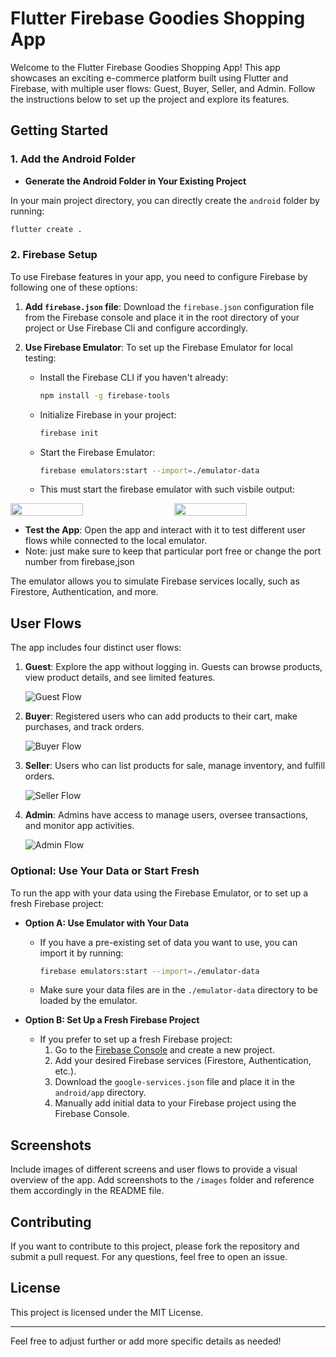 

# Flutter Firebase Goodies Shopping App

Welcome to the Flutter Firebase Goodies Shopping App! This app showcases an exciting e-commerce platform built using Flutter and Firebase, with multiple user flows: Guest, Buyer, Seller, and Admin. Follow the instructions below to set up the project and explore its features.

## Getting Started

### 1. Add the Android Folder



- **Generate the Android Folder in Your Existing Project**
  
 In your main project directory, you can directly create the `android` folder by running:
  ```bash
  flutter create .
  ```

### 2. Firebase Setup

To use Firebase features in your app, you need to configure Firebase by following one of these options:

1. **Add `firebase.json` file**: Download the `firebase.json` configuration file from the Firebase console and place it in the root directory of your project or Use Firebase Cli and configure accordingly.

2. **Use Firebase Emulator**: To set up the Firebase Emulator for local testing:

    - Install the Firebase CLI if you haven't already:
      ```bash
      npm install -g firebase-tools
      ```

    - Initialize Firebase in your project:
      ```bash
      firebase init
      ```

    - Start the Firebase Emulator:
      ```bash
      firebase emulators:start --import=./emulator-data
      ```

   - This must start the firebase emulator with such  visbile output:
<div style="display: flex; justify-content: space-between;">
  <img src="https://github.com/user-attachments/assets/b31e2355-6628-415a-84fc-d6019940bf1e" style="width: 48%; height: 50%;" />
  <img src="https://github.com/user-attachments/assets/b054e7ce-a177-4605-9c05-6d0e83acb48e" style="width: 48%; height: 50%;" />
</div>




- **Test the App**: Open the app and interact with it to test different user flows while connected to the local emulator.
- Note: just make  sure to keep that particular port free or change the port number from firebase,json


The emulator allows you to simulate Firebase services locally, such as Firestore, Authentication, and more.

## User Flows

The app includes four distinct user flows:

1. **Guest**: Explore the app without logging in. Guests can browse products, view product details, and see limited features.

   ![Guest Flow](images/guest-flow.png)

2. **Buyer**: Registered users who can add products to their cart, make purchases, and track orders.

   ![Buyer Flow](images/buyer-flow.png)

3. **Seller**: Users who can list products for sale, manage inventory, and fulfill orders.

   ![Seller Flow](images/seller-flow.png)

4. **Admin**: Admins have access to manage users, oversee transactions, and monitor app activities.

   ![Admin Flow](images/admin-flow.png)



### Optional: Use Your Data or Start Fresh

To run the app with your data using the Firebase Emulator, or to set up a fresh Firebase project:

- **Option A: Use Emulator with Your Data**
  - If you have a pre-existing set of data you want to use, you can import it by running:
    ```bash
    firebase emulators:start --import=./emulator-data
    ```
  - Make sure your data files are in the `./emulator-data` directory to be loaded by the emulator.

- **Option B: Set Up a Fresh Firebase Project**
  - If you prefer to set up a fresh Firebase project:
    1. Go to the [Firebase Console](https://console.firebase.google.com/) and create a new project.
    2. Add your desired Firebase services (Firestore, Authentication, etc.).
    3. Download the `google-services.json` file and place it in the `android/app` directory.
    4. Manually add initial data to your Firebase project using the Firebase Console.

## Screenshots

Include images of different screens and user flows to provide a visual overview of the app. Add screenshots to the `/images` folder and reference them accordingly in the README file.

## Contributing

If you want to contribute to this project, please fork the repository and submit a pull request. For any questions, feel free to open an issue.

## License

This project is licensed under the MIT License.

---

Feel free to adjust further or add more specific details as needed!
